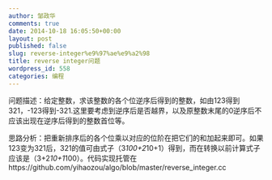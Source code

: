 ```yaml
---
author: 邹政华
comments: true
date: 2014-10-18 16:05:50+00:00
layout: post
published: false 
slug: reverse-integer%e9%97%ae%e9%a2%98
title: reverse integer问题
wordpress_id: 558
categories: 编程
---
```


问题描述：给定整数，求该整数的各个位逆序后得到的整数，如由123得到321，-123得到-321.这里要考虑到逆序后是否越界，以及原整数末尾的0逆序后不应该出现在逆序后得到的整数首位等。

思路分析：把重新排序后的各个位乘以对应的位阶在把它们的和加起来即可。如果123变为321后，321的值可由式子（3*100+2*10+1）得到，而在转换以前计算式子应该是（3+2*10+1*100）。代码实现托管在https://github.com/yihaozou/algo/blob/master/reverse_integer.cc


